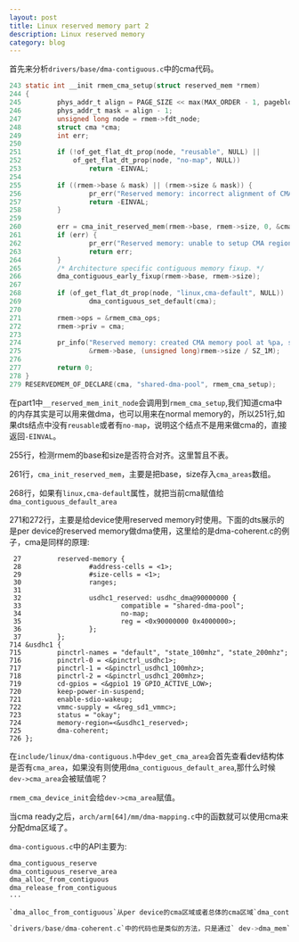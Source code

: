 ```yaml
---
layout: post
title: Linux reserved memory part 2
description: Linux reserved memory
category: blog
---
```


首先来分析`drivers/base/dma-contiguous.c`中的cma代码。

```c
243 static int __init rmem_cma_setup(struct reserved_mem *rmem)
244 {
245         phys_addr_t align = PAGE_SIZE << max(MAX_ORDER - 1, pageblock_order);
246         phys_addr_t mask = align - 1;
247         unsigned long node = rmem->fdt_node;
248         struct cma *cma;
249         int err;
250
251         if (!of_get_flat_dt_prop(node, "reusable", NULL) ||
252             of_get_flat_dt_prop(node, "no-map", NULL))
253                 return -EINVAL;
254
255         if ((rmem->base & mask) || (rmem->size & mask)) {
256                 pr_err("Reserved memory: incorrect alignment of CMA region\n");
257                 return -EINVAL;
258         }
259
260         err = cma_init_reserved_mem(rmem->base, rmem->size, 0, &cma);
261         if (err) {
262                 pr_err("Reserved memory: unable to setup CMA region\n");
263                 return err;
264         }
265         /* Architecture specific contiguous memory fixup. */
266         dma_contiguous_early_fixup(rmem->base, rmem->size);
267
268         if (of_get_flat_dt_prop(node, "linux,cma-default", NULL))
269                 dma_contiguous_set_default(cma);
270
271         rmem->ops = &rmem_cma_ops;
272         rmem->priv = cma;
273
274         pr_info("Reserved memory: created CMA memory pool at %pa, size %ld MiB\n",
275                 &rmem->base, (unsigned long)rmem->size / SZ_1M);
276
277         return 0;
278 }
279 RESERVEDMEM_OF_DECLARE(cma, "shared-dma-pool", rmem_cma_setup);
```

在part1中`__reserved_mem_init_node`会调用到`rmem_cma_setup`,我们知道cma中的内存其实是可以用来做dma，也可以用来在normal memory的，所以251行,如果dts结点中没有`reusable`或者有`no-map`，说明这个结点不是用来做cma的，直接返回`-EINVAL`。

255行，检测rmem的base和size是否符合对齐。这里暂且不表。

261行，`cma_init_reserved_mem`，主要是把base，size存入`cma_areas`数组。

268行，如果有`linux,cma-default`属性，就把当前cma赋值给`dma_contiguous_default_area`

271和272行，主要是给device使用reserved memory时使用。下面的dts展示的是per device的reserved memory做dma使用，这里给的是dma-coherent.c的例子，cma是同样的原理:

```
 27         reserved-memory {
 28                 #address-cells = <1>;
 29                 #size-cells = <1>;
 30                 ranges;
 31 
 32                 usdhc1_reserved: usdhc_dma@90000000 {
 33                         compatible = "shared-dma-pool";
 34                         no-map;
 35                         reg = <0x90000000 0x4000000>;
 36                 };
 37         };
714 &usdhc1 {
715         pinctrl-names = "default", "state_100mhz", "state_200mhz";
716         pinctrl-0 = <&pinctrl_usdhc1>;
717         pinctrl-1 = <&pinctrl_usdhc1_100mhz>;
718         pinctrl-2 = <&pinctrl_usdhc1_200mhz>;
719         cd-gpios = <&gpio1 19 GPIO_ACTIVE_LOW>;
720         keep-power-in-suspend;
721         enable-sdio-wakeup;
722         vmmc-supply = <&reg_sd1_vmmc>;
723         status = "okay";
724         memory-region=<&usdhc1_reserved>;
725         dma-coherent;
726 };
```

在`include/linux/dma-contiguous.h`中`dev_get_cma_area`会首先查看dev结构体是否有`cma_area`，如果没有则使用`dma_contiguous_default_area`,那什么时候`dev->cma_area`会被赋值呢？

`rmem_cma_device_init`会给`dev->cma_area`赋值。

当cma ready之后，`arch/arm[64]/mm/dma-mapping.c`中的函数就可以使用cma来分配dma区域了。

`dma-contiguous.c`中的API主要为:

```c
dma_contiguous_reserve
dma_contiguous_reserve_area
dma_alloc_from_contiguous
dma_release_from_contiguous
···

`dma_alloc_from_contiguous`从per device的cma区域或者总体的cma区域`dma_contiguous_default_cma`中分配memory，给dma使用。

`drivers/base/dma-coherent.c`中的代码也是类似的方法，只是通过` dev->dma_mem`来进行dma内存分配，并且是per device的，没有global的。当然可以通过修改代码(hack)来做成global coherent dma，供所有的device使用。